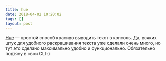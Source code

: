 ```yaml
---
title: hue
date: 2018-04-02 10:20:02
tags: []
layout: post
---
```


[Hue](https://github.com/UltimateHackers/hue) — простой способ красиво выводить текст в консоль. Да, всяких штук для удобного раскрашивания текста уже сделали очень много, но тут это сделано максимально удобно и функционально. Обязательно подтяну в свои CLI :)
